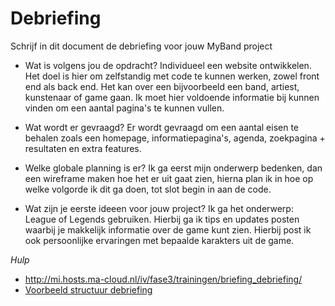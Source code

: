# Debriefing

Schrijf in dit document de debriefing voor jouw MyBand project

* Wat is volgens jou de opdracht?
Individueel een website ontwikkelen. Het doel is hier om zelfstandig met code te kunnen werken, zowel front end als back end. Het kan over een bijvoorbeeld een band, artiest, kunstenaar of game gaan. Ik moet hier voldoende informatie bij kunnen vinden om een aantal pagina's te kunnen vullen.

* Wat wordt er gevraagd?
Er wordt gevraagd om een aantal eisen te behalen zoals een homepage, informatiepagina's, agenda, zoekpagina + resultaten en extra features. 

* Welke globale planning is er?
Ik ga eerst mijn onderwerp bedenken, dan een wireframe maken hoe het er uit gaat zien, hierna plan ik in hoe op welke volgorde ik dit ga doen, tot slot begin in aan de code.

* Wat zijn je eerste ideeen voor jouw project?
Ik ga het onderwerp: League of Legends gebruiken. Hierbij ga ik tips en updates posten waarbij je makkelijk informatie over de game kunt zien. Hierbij post ik ook persoonlijke ervaringen met bepaalde karakters uit de game.

*Hulp*
* http://mi.hosts.ma-cloud.nl/iv/fase3/trainingen/briefing_debriefing/
* [Voorbeeld structuur debriefing](http://members.quicknet.nl/p.devries1/OpzetDebriefing.pdf)

